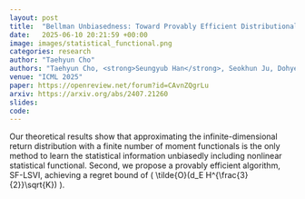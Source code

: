 ```yaml
---
layout: post
title:  "Bellman Unbiasedness: Toward Provably Efficient Distributional Reinforcement Learning with General Value Function Approximation"
date:   2025-06-10 20:21:59 +00:00
image: images/statistical_functional.png
categories: research
author: "Taehyun Cho"
authors: "Taehyun Cho, <strong>Seungyub Han</strong>, Seokhun Ju, Dohyeong Kim, Kyungjae Lee,  Jungwoo Lee"
venue: "ICML 2025"
paper: https://openreview.net/forum?id=CAvnZQgrLu
arxiv: https://arxiv.org/abs/2407.21260
slides: 
code: 
---
```

Our theoretical results show that approximating the infinite-dimensional return distribution with a finite number of moment functionals is the only method to learn the statistical information unbiasedly including nonlinear statistical functional. Second, we propose a provably efficient algorithm, SF-LSVI, achieving a regret bound of \( \tilde{O}(d_E H^{\frac{3}{2}}\sqrt{K}) \).